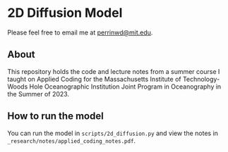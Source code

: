 # 2D Diffusion Model
Please feel free to email me at [perrinwd@mit.edu](mailto:perrinwdavidson@gmail.com).
## About
This repository holds the code and lecture notes from a summer course I taught on Applied Coding for the Massachusetts Institute of Technology-Woods Hole Oceanographic Institution Joint Program in Oceanography in the Summer of 2023.
## How to run the model
You can run the model in `scripts/2d_diffusion.py` and view the notes in `_research/notes/applied_coding_notes.pdf`.
